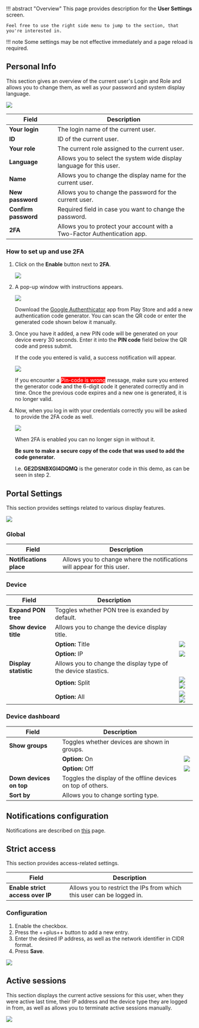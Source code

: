 !!! abstract "Overview"
    This page provides description for the **User Settings** screen.

    Feel free to use the right side menu to jump to the section, that you're interested in.

!!! note
    Some settings may be not effective immediately and a page reload is required.

## Personal Info
This section gives an overview of the current user's Login and Role and allows you to change them, as well as your password and system display language.

![](../assets/user-settings/personal_info.png)

| Field | Description |
| ----- | ----------- |
| **Your login** | The login name of the current user. |
| **ID** | ID of the current user. |
| **Your role** | The current role assigned to the current user. |
| **Language** | Allows you to select the system wide display language for this user. |
| **Name** | Allows you to change the display name for the current user. |
| **New password** | Allows you to change the password for the current user. |
| **Confirm password** | Required field in case you want to change the password. |
| **2FA** | Allows you to protect your account with a Two-Factor Authentication app. |

### How to set up and use 2FA
1. Click on the **Enable** button next to **2FA**.

    ![](../assets/user-settings/2fa_enable.png)

2. A pop-up window with instructions appears.

    ![](../assets/user-settings/2fa_qr.png)

    Download the [Google Authenthicator](https://play.google.com/store/apps/details?id=com.google.android.apps.authenticator2) app from Play Store and add a new authentication code generator. You can scan the QR code or enter the generated code shown below it manually.

3. Once you have it added, a new PIN code will be generated on your device every 30 seconds. Enter it into the **PIN code** field below the QR code and press submit.

    If the code you entered is valid, a success notification will appear.

    ![](../assets/user-settings/2fa_connected.png)

    

    If you encounter a <span style="color:#ffffff; background-color:red;">Pin-code is wrong</span> message, make sure you entered the generator code and the 6-digit code it generated correctly and in time. Once the previous code expires and a new one is generated, it is no longer valid.

4. Now, when you log in with your credentials correctly you will be asked to provide the 2FA code as well.

    ![](../assets/user-settings/2fa_login.png)

    When 2FA is enabled you can no longer sign in without it. 
    
    **Be sure to make a secure copy of the code that was used to add the code generator.**

    I.e. **GE2DSNBXGI4DQMQ** is the generator code in this demo, as can be seen in step 2.

## Portal Settings
This section provides settings related to various display features.

![](../assets/user-settings/portal.png)

### Global
| Field | Description |
| ----- | ----------- |
| **Notifications place** | Allows you to change where the notifications will appear for this user. |

### Device
| Field | Description | |
| ----- | ----------- | - |
| **Expand PON tree** | Toggles whether PON tree is exanded by default. |
| **Show device title** | Allows you to change the device display title. |
| | **Option:** Title | ![](../assets/user-settings/show_device_title_name.png) |
| | **Option:** IP | ![](../assets/user-settings/show_device_title_ip.png) |
| **Display statistic** | Allows you to change the display type of the device stastics. |
| | **Option:** Split | ![](../assets/user-settings/split_statistic_split_1.png) ![](../assets/user-settings/split_statistic_split_2.png)|
| | **Option:** All | ![](../assets/user-settings/split_statistic_all_1.png) ![](../assets/user-settings/split_statistic_all_2.png) |

### Device dashboard
| Field | Description | |
| ----- | ----------- | - |
| **Show groups** | Toggles whether devices are shown in groups. |
| | **Option:** On | ![](../assets/user-settings/device_groups_on.png) |
| | **Option:** Off | ![](../assets/user-settings/device_groups_off.png) |
| **Down devices on top** | Toggles the display of the offline devices on top of others. |
| **Sort by** | Allows you to change sorting type. |

## Notifications configuration

Notifications are described on [this](../components/notifications.md) page.

## Strict access
This section provides access-related settings.

| Field | Description |
| ----- | ----------- |
| **Enable strict access over IP** | Allows you to restrict the IPs from which this user can be logged in. |

### Configuration

1. Enable the checkbox.
2. Press the ++plus++ button to add a new entry.
3. Enter the desired IP address, as well as the network identifier in CIDR format.
4. Press **Save**.

![](../assets/user-settings/strict_access.png)

## Active sessions
This section displays the current active sessions for this user, when they were active last time, their IP address and the device type they are logged in from, as well as allows you to terminate active sessions manually.

![](../assets/user-settings/active_sessions.png)
